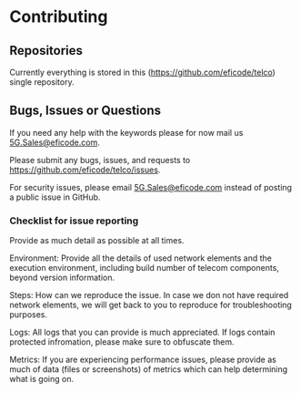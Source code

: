# Contributing

## Repositories

Currently everything is stored in this (https://github.com/eficode/telco) single repository.

## Bugs, Issues or Questions

If you need any help with the keywords please for now mail us 5G.Sales@eficode.com.

Please submit any bugs, issues, and requests to https://github.com/eficode/telco/issues.

For security issues, please email 5G.Sales@eficode.com instead of posting a public issue in GitHub.

### Checklist for issue reporting

Provide as much detail as possible at all times.

Environment: Provide all the details of used network elements and the execution environment, including build number of telecom components, beyond version information.

Steps: How can we reproduce the issue. In case we don not have required network elements, we will get back to you to reproduce for troubleshooting purposes.

Logs: All logs that you can provide is much appreciated. If logs contain protected infromation, please make sure to obfuscate them.

Metrics: If you are experiencing performance issues, please provide as much of data (files or screenshots) of metrics which can help determining what is going on.
